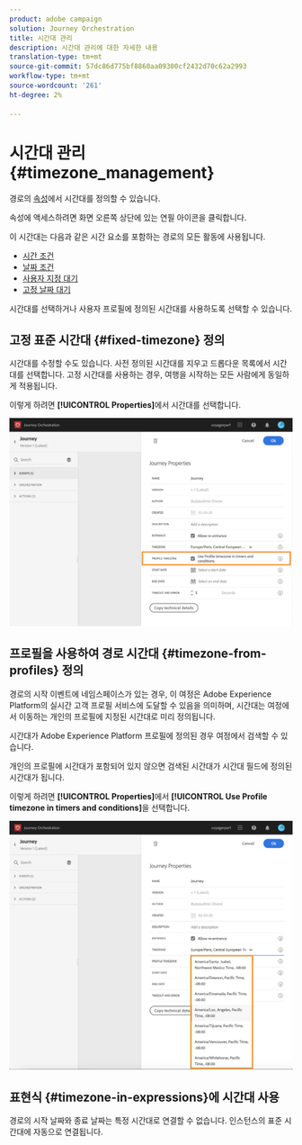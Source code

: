 ```yaml
---
product: adobe campaign
solution: Journey Orchestration
title: 시간대 관리
description: 시간대 관리에 대한 자세한 내용
translation-type: tm+mt
source-git-commit: 57dc86d775bf8860aa09300cf2432d70c62a2993
workflow-type: tm+mt
source-wordcount: '261'
ht-degree: 2%

---
```




# 시간대 관리 {#timezone_management}

경로의 [속성](../building-journeys/changing-properties.md)에서 시간대를 정의할 수 있습니다.

속성에 액세스하려면 화면 오른쪽 상단에 있는 연필 아이콘을 클릭합니다.

이 시간대는 다음과 같은 시간 요소를 포함하는 경로의 모든 활동에 사용됩니다.

* [시간 조건](../building-journeys/condition-activity.md#time_condition)
* [날짜 조건](../building-journeys/condition-activity.md#date_condition)
* [사용자 지정 대기](../building-journeys/wait-activity.md#custom)
* [고정 날짜 대기](../building-journeys/wait-activity.md#fixed_date)

시간대를 선택하거나 사용자 프로필에 정의된 시간대를 사용하도록 선택할 수 있습니다.

## 고정 표준 시간대 {#fixed-timezone} 정의

시간대를 수정할 수도 있습니다. 사전 정의된 시간대를 지우고 드롭다운 목록에서 시간대를 선택합니다. 고정 시간대를 사용하는 경우, 여행을 시작하는 모든 사람에게 동일하게 적용됩니다.

이렇게 하려면 **[!UICONTROL Properties]**&#x200B;에서 시간대를 선택합니다.

![](../assets/journey73.png)

## 프로필을 사용하여 경로 시간대 {#timezone-from-profiles} 정의

경로의 시작 이벤트에 네임스페이스가 있는 경우, 이 여정은 Adobe Experience Platform의 실시간 고객 프로필 서비스에 도달할 수 있음을 의미하며, 시간대는 여정에서 이동하는 개인의 프로필에 지정된 시간대로 미리 정의됩니다.

시간대가 Adobe Experience Platform 프로필에 정의된 경우 여정에서 검색할 수 있습니다.

개인의 프로필에 시간대가 포함되어 있지 않으면 검색된 시간대가 시간대 필드에 정의된 시간대가 됩니다.

이렇게 하려면 **[!UICONTROL Properties]**&#x200B;에서 **[!UICONTROL Use Profile timezone in timers and conditions]**&#x200B;을 선택합니다.

![](../assets/journey72.png)

## 표현식 {#timezone-in-expressions}에 시간대 사용

경로의 시작 날짜와 종료 날짜는 특정 시간대로 연결할 수 없습니다. 인스턴스의 표준 시간대에 자동으로 연결됩니다.
